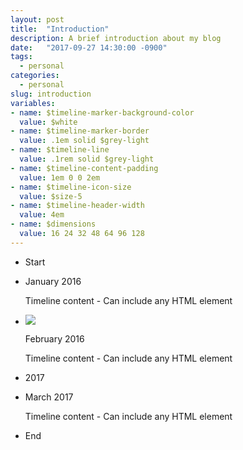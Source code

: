 ```yaml
---
layout: post
title:  "Introduction"
description: A brief introduction about my blog
date:   "2017-09-27 14:30:00 -0900"
tags:
  - personal
categories:
  - personal
slug: introduction
variables:
- name: $timeline-marker-background-color
  value: $white
- name: $timeline-marker-border
  value: .1em solid $grey-light
- name: $timeline-line
  value: .1rem solid $grey-light
- name: $timeline-content-padding
  value: 1em 0 0 2em
- name: $timeline-icon-size
  value: $size-5
- name: $timeline-header-width
  value: 4em
- name: $dimensions
  value: 16 24 32 48 64 96 128
---
```

<ul class="timeline">
  <li class="timeline-header is-block">
    <span class="tag is-medium is-primary">Start</span>
  </li>
  <li class="timeline-item is-primary">
    <div class="timeline-marker is-primary"></div>
    <div class="timeline-content">
      <p class="heading">January 2016</p>
      <p>Timeline content - Can include any HTML element</p>
    </div>
  </li>
  <li class="timeline-item is-warning">
    <div class="timeline-marker is-warning is-image is-32x32">
      <img src="http://bulma.io/images/placeholders/32x32.png">
    </div>
    <div class="timeline-content">
      <p class="heading">February 2016</p>
      <p>Timeline content - Can include any HTML element</p>
    </div>
  </li>
  <li class="timeline-header is-block">
    <span class="tag is-primary">2017</span>
  </li>
  <li class="timeline-item is-danger">
    <div class="timeline-marker is-danger is-icon">
      <i class="fa fa-flag"></i>
    </div>
    <div class="timeline-content">
      <p class="heading">March 2017</p>
      <p>Timeline content - Can include any HTML element</p>
    </div>
  </li>
  <li class="timeline-header">
    <span class="tag is-medium is-primary">End</span>
  </li>
</ul>

